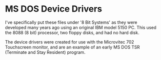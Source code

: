 <h1>MS DOS Device Drivers</h1>

I've specifically put these files under '8 Bit Systems' as they were developed many years ago using an original IBM model 5150 PC.
This used the 8088 (8 bit) processor, two floppy disks, and had no hard disk.

The device drivers were created for use with the Microvitec 702 Touchscreen monitor, and are an example of an early MS DOS TSR (Terminate and Stay Resident) program.
